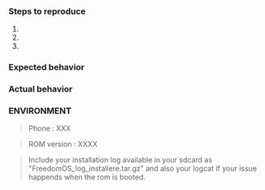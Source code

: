 <!-- Please complete the follow issue template. If is not an issue, feel free to remove the steps and behaviors -->

### Steps to reproduce

1.
2.
3.

### Expected behavior

<!-- Write here -->

### Actual behavior

<!-- Write here -->

### ENVIRONMENT

<!-- Complete your environment -->

> Phone : XXX

> ROM version : XXXX

> Include your installation log available in your sdcard as "FreedomOS_log_installere.tar.gz" and also your logcat if your issue happends when the rom is booted.
